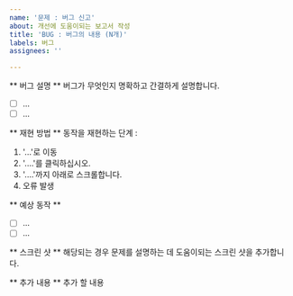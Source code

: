 ```yaml
---
name: '문제 : 버그 신고'
about: 개선에 도움이되는 보고서 작성
title: 'BUG : 버그의 내용 (N개)'
labels: 버그
assignees: ''

---
```


** 버그 설명 **
버그가 무엇인지 명확하고 간결하게 설명합니다.
- [ ] ...
- [ ] ...

** 재현 방법 **
동작을 재현하는 단계 :
1. '...'로 이동
2. '....'를 클릭하십시오.
3. '....'까지 아래로 스크롤합니다.
4. 오류 발생

** 예상 동작 **
- [ ] ...
- [ ] ...

** 스크린 샷 **
해당되는 경우 문제를 설명하는 데 도움이되는 스크린 샷을 추가합니다.

** 추가 내용 **
추가 할 내용
